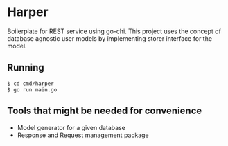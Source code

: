 # Harper 

Boilerplate for REST service using go-chi. This project uses the concept of database agnostic user models by implementing storer interface for the model. 

## Running

    $ cd cmd/harper
    $ go run main.go


## Tools that might be needed for convenience

* Model generator for a given database
* Response and Request management package